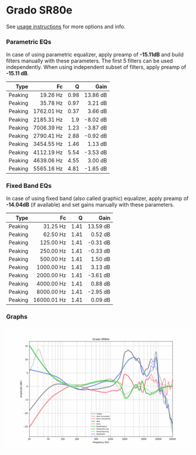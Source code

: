 # Grado SR80e
See [usage instructions](https://github.com/jaakkopasanen/AutoEq#usage) for more options and info.

### Parametric EQs
In case of using parametric equalizer, apply preamp of **-15.11dB** and build filters manually
with these parameters. The first 5 filters can be used independently.
When using independent subset of filters, apply preamp of **-15.11 dB**.

| Type    | Fc         |    Q | Gain     |
|--------:|-----------:|-----:|---------:|
| Peaking | 19.26 Hz   | 0.98 | 13.86 dB |
| Peaking | 35.78 Hz   | 0.97 | 3.21 dB  |
| Peaking | 1762.01 Hz | 0.37 | 3.66 dB  |
| Peaking | 2185.31 Hz | 1.9  | -8.02 dB |
| Peaking | 7006.39 Hz | 1.23 | -3.87 dB |
| Peaking | 2790.41 Hz | 2.88 | -0.92 dB |
| Peaking | 3454.55 Hz | 1.46 | 1.13 dB  |
| Peaking | 4112.19 Hz | 5.54 | -3.53 dB |
| Peaking | 4639.06 Hz | 4.55 | 3.00 dB  |
| Peaking | 5565.16 Hz | 4.81 | -1.65 dB |

### Fixed Band EQs
In case of using fixed band (also called graphic) equalizer, apply preamp of **-14.04dB**
(if available) and set gains manually with these parameters.

| Type    | Fc          |    Q | Gain     |
|--------:|------------:|-----:|---------:|
| Peaking | 31.25 Hz    | 1.41 | 13.59 dB |
| Peaking | 62.50 Hz    | 1.41 | 0.52 dB  |
| Peaking | 125.00 Hz   | 1.41 | -0.31 dB |
| Peaking | 250.00 Hz   | 1.41 | -0.33 dB |
| Peaking | 500.00 Hz   | 1.41 | 1.50 dB  |
| Peaking | 1000.00 Hz  | 1.41 | 3.13 dB  |
| Peaking | 2000.00 Hz  | 1.41 | -3.61 dB |
| Peaking | 4000.00 Hz  | 1.41 | 0.88 dB  |
| Peaking | 8000.00 Hz  | 1.41 | -2.95 dB |
| Peaking | 16000.01 Hz | 1.41 | 0.09 dB  |

### Graphs
![](./Grado%20SR80e.png)